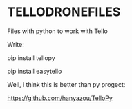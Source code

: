 # TELLODRONEFILES
Files with python to work with Tello

Write:

pip install tellopy

pip install easytello

Well, i think this is better than py progect:

https://github.com/hanyazou/TelloPy
